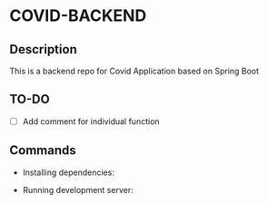 # COVID-BACKEND

## Description

This is a backend repo for Covid Application based on Spring Boot

## TO-DO
- [ ] Add comment for individual function

## Commands

- Installing dependencies:


- Running development server:

